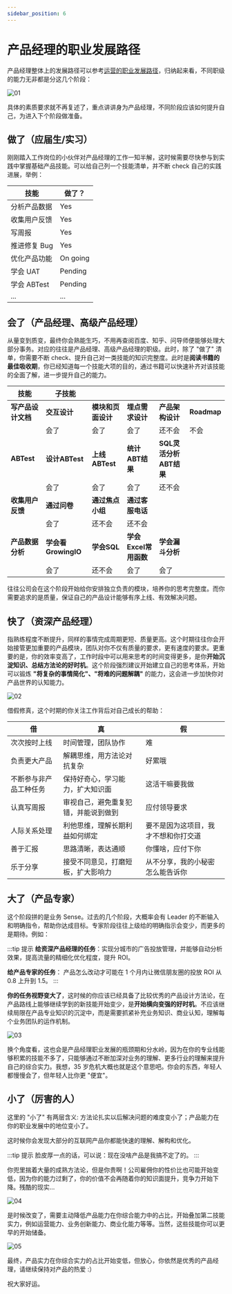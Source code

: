```yaml
---
sidebar_position: 6
---
```


# 产品经理的职业发展路径 

产品经理整体上的发展路径可以参考[运营的职业发展路径](docs\Product\operations\career\career-path.md)，归纳起来看，不同职级的能力无非都是分这几个阶段：

![01](/img/product/career-path_images/01.png)

具体的素质要求就不再复述了，重点讲讲身为产品经理，不同阶段应该如何提升自己，为进入下个阶段做准备。

## 做了（应届生/实习）

刚刚踏入工作岗位的小伙伴对产品经理的工作一知半解，这时候需要尽快参与到实践中掌握基础产品技能。可以给自己列一个技能清单，并不断 check 自己的实践进展，举例：

| 技能 | 做了？ |
|------|--------|
| 分析产品数据 | Yes |
| 收集用户反馈 | Yes |
| 写周报 | Yes |
| 推进修复 Bug | Yes |
| 优化产品功能 | On going |
| 学会 UAT | Pending |
| 学会 ABTest | Pending |
| ... | ... |

## 会了（产品经理、高级产品经理）

从量变到质变，最终你会熟能生巧，不用再查阅百度、知乎、问导师便能够处理大部分事务。对应的往往是产品经理、高级产品经理的职级。此时，除了 "做了" 清单，你需要不断 check、提升自己对一类技能的知识完整度。此时是**阅读书籍的最佳吸收期**，你已经知道每一个技能大项的目的，通过书籍可以快速补齐对该技能的全面了解，进一步提升自己的能力。

| 技能 | 子技能 | | | | |
|------|--------|---|---|---|---|
| **写产品设计文档** | **交互设计** | **模块和页面设计** | **埋点需求设计** | **产品架构设计** | **Roadmap** |
| | 会了 | 会了 | 会了 | 还不会 | 不会 |
| **ABTest** | **设计ABTest** | **上线ABTest** | **统计ABT结果** | **SQL灵活分析ABT结果** | |
| | 会了 | 会了 | 会了 | 还不会 | |
| **收集用户反馈** | **通过问卷** | **通过焦点小组** | **通过客服电话** | | |
| | 会了 | 还不会 | 还不会 | | |
| **产品数据分析** | **学会看GrowingIO** | **学会SQL** | **学会Excel常用函数** | **学会漏斗分析** | |
| | 会了 | 还不会 | 会了 | 会了 | |

往往公司会在这个阶段开始给你安排独立负责的模块，培养你的思考完整度。而你需要追求的是质量，保证自己的产品设计能够有序上线、有效解决问题。

## 快了（资深产品经理）

指熟练程度不断提升，同样的事情完成周期更短、质量更高。这个时期往往你会开始接管更加重要的产品模块，团队对你不仅有质量的要求，更有速度的要求。更重要的是，你的效率变高了，工作时段中可以用来思考的时间变得更多，是你**开始沉淀知识、总结方法论的好时机**。这个阶段强烈建议开始建立自己的思考体系，开始可以锻炼 **"将复杂的事情简化"、"将难的问题解耦"** 的能力，这会进一步加快你对产品世界的认知能力。

![02](/img/product/career-path_images/02.png)

借假修真，这个时期的你关注工作背后对自己成长的帮助：

| 借 | 真 | 假 |
|------|--------|--------|
| 次次按时上线 | 时间管理，团队协作 | 难 |
| 负责更大产品 | 解耦思维，用方法论对抗复杂 | 好累哦 |
| 不断参与非产品工种任务 | 保持好奇心，学习能力，扩大知识面 | 这活干嘛要我做 |
| 认真写周报 | 审视自己，避免重复犯错，并能说到做到 | 应付领导要求 |
| 人际关系处理 | 利他思维，理解长期利益如何绑定 | 要不是因为这项目，我才不想和你打交道 |
| 善于汇报 | 思路清晰，表达通顺 | 你懂啥，应付下你 |
| 乐于分享 | 接受不同意见，打磨短板，扩大影响力 | 从不分享，我的小秘密怎么能告诉你 |

## 大了（产品专家）

这个阶段拼的是业务 Sense。过去的几个阶段，大概率会有 Leader 的不断输入和明确指令，帮助你达成目标。专家阶段往往上级给的明确指示会变少，而更多的是期待。例如：

:::tip 提示
**给资深产品经理的任务**：实现分城市的广告投放管理，并能够自动分析效果，提高流量的精细化优化程度，提升 ROI。

**给产品专家的任务**：
产品怎么改动才可能在 1 个月内让微信朋友圈的投放 ROI 从 0.8 上升到 1.5。
:::

**你的任务视野变大了**，这时候的你应该已经具备了比较优秀的产品设计方法论，在产品路线上能够继续学到的新技能开始变少，是**开始横向变强的好时机**。不应该继续局限在产品专业知识的沉淀中，而是需要抓紧补充业务知识、商业认知，理解每个业务团队的运作机制。

![03](/img/product/career-path_images/03.png)

换个角度看，这也会是产品经理职业发展的瓶颈期和分水岭，因为在你的专业线能够积累的技能不多了，只能够通过不断加深对业务的理解、更多行业的理解来提升自己的综合实力。我想，35 岁危机大概也就是这个意思吧。你会的东西，年轻人都慢慢会了，但年轻人比你更 "便宜"。

## 小了（厉害的人）

这里的 "小了" 有两层含义: 方法论扎实以后解决问题的难度变小了；产品能力在你的职业发展中的地位变小了。

这时候你会发现大部分的互联网产品你都能快速的理解、解构和优化。

:::tip 提示
脸皮厚一点的话，可以说：现在没啥产品是我搞不定了的。
:::

你兜里揣着大量的成熟方法论，但是你贵啊！公司雇佣你的性价比也可能开始变低，因为你的能力过剩了，你的价值不会再随着你的知识面提升，竞争力开始下降。残酷的现实...

![04](/img/product/career-path_images/04.png)

是时候改变了，需要主动降低产品能力在你综合能力中的占比，开始叠加第二技能实力，例如运营能力、业务创新能力、商业化能力等等。当然，这些技能你可以更早的开始储备。

![05](/img/product/career-path_images/05.png)

最终，产品实力在你综合实力的占比开始变低，但放心，你依然是优秀的产品经理，请继续保持对产品的热爱 :）

祝大家好运。

